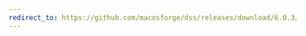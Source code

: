 ```yaml
---
redirect_to: https://github.com/macosforge/dss/releases/download/6.0.3/DarwinStreamingSrvr6.0.3-Source.tar
---
```

